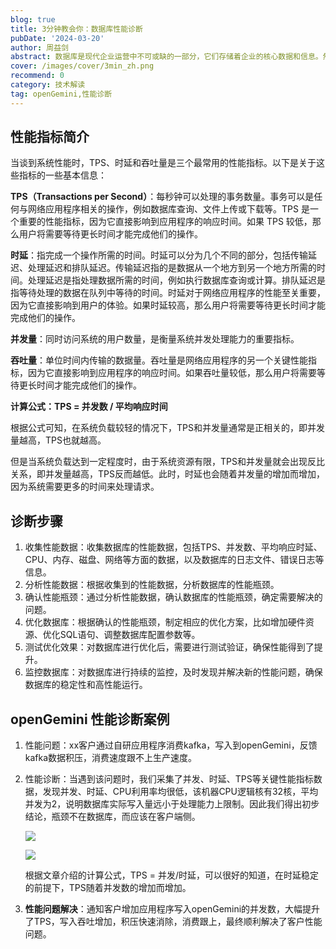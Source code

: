 ```yaml
---
blog: true
title: 3分钟教会你：数据库性能诊断
pubDate: '2024-03-20'
author: 周益剑
abstract: 数据库是现代企业运营中不可或缺的一部分，它们存储着企业的核心数据和信息。然而，数据库性能问题是一个常见的挑战，它们可能导致系统崩溃、速度缓慢或数据丢失。因此，数据库性能诊断是必要的，以保证数据库的正常运行和高效性能
cover: /images/cover/3min_zh.png
recommend: 0
category: 技术解读
tag: openGemini,性能诊断
---
```


## 性能指标简介

当谈到系统性能时，TPS、时延和吞吐量是三个最常用的性能指标。以下是关于这些指标的一些基本信息：

**TPS（Transactions per Second）**：每秒钟可以处理的事务数量。事务可以是任何与网络应用程序相关的操作，例如数据库查询、文件上传或下载等。TPS 是一个重要的性能指标，因为它直接影响到应用程序的响应时间。如果 TPS 较低，那么用户将需要等待更长时间才能完成他们的操作。

**时延**：指完成一个操作所需的时间。时延可以分为几个不同的部分，包括传输延迟、处理延迟和排队延迟。传输延迟指的是数据从一个地方到另一个地方所需的时间。处理延迟是指处理数据所需的时间，例如执行数据库查询或计算。排队延迟是指等待处理的数据在队列中等待的时间。时延对于网络应用程序的性能至关重要，因为它直接影响到用户的体验。如果时延较高，那么用户将需要等待更长时间才能完成他们的操作。

**并发量**：同时访问系统的用户数量，是衡量系统并发处理能力的重要指标。

**吞吐量**：单位时间内传输的数据量。吞吐量是网络应用程序的另一个关键性能指标，因为它直接影响到应用程序的响应时间。如果吞吐量较低，那么用户将需要等待更长时间才能完成他们的操作。

**计算公式：TPS = 并发数 / 平均响应时间**

根据公式可知，在系统负载较轻的情况下，TPS和并发量通常是正相关的，即并发量越高，TPS也就越高。 

但是当系统负载达到一定程度时，由于系统资源有限，TPS和并发量就会出现反比关系，即并发量越高，TPS反而越低。此时，时延也会随着并发量的增加而增加，因为系统需要更多的时间来处理请求。



## 诊断步骤

1. 收集性能数据：收集数据库的性能数据，包括TPS、并发数、平均响应时延、CPU、内存、磁盘、网络等方面的数据，以及数据库的日志文件、错误日志等信息。
2. 分析性能数据：根据收集到的性能数据，分析数据库的性能瓶颈。
3. 确认性能瓶颈：通过分析性能数据，确认数据库的性能瓶颈，确定需要解决的问题。 
4. 优化数据库：根据确认的性能瓶颈，制定相应的优化方案，比如增加硬件资源、优化SQL语句、调整数据库配置参数等。
5. 测试优化效果：对数据库进行优化后，需要进行测试验证，确保性能得到了提升。
6. 监控数据库：对数据库进行持续的监控，及时发现并解决新的性能问题，确保数据库的稳定性和高性能运行。

## openGemini 性能诊断案例

1. 性能问题：xx客户通过自研应用程序消费kafka，写入到openGemini，反馈kafka数据积压，消费速度跟不上生产速度。

2. 性能诊断：当遇到该问题时，我们采集了并发、时延、TPS等关键性能指标数据，发现并发、时延、CPU利用率均很低，该机器CPU逻辑核有32核，平均并发为2，说明数据库实际写入量远小于处理能力上限制。因此我们得出初步结论，瓶颈不在数据库，而应该在客户端侧。

   ![](/images/docs_img/performance-1.png)

   ![](/images/docs_img/performance-2.png)

   根据文章介绍的计算公式，TPS = 并发/时延，可以很好的知道，在时延稳定的前提下，TPS随着并发数的增加而增加。

2. **性能问题解决**：通知客户增加应用程序写入openGemini的并发数，大幅提升了TPS，写入吞吐增加，积压快速消除，消费跟上，最终顺利解决了客户性能问题。
